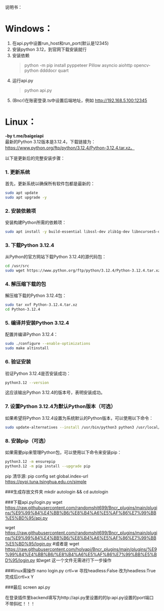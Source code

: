 说明书：  
# Windows：  
1. 在api.py中设置run_host和run_port(默认是12345)   
1. 安装python 3.12，到官网下载安装就行  
2. 安装依赖  
    >python -m pip install pyppeteer Pillow asyncio aiohttp opencv-python ddddocr quart
3. 运行api.py  
    >python api.py
4. (Bncr)在账密登录.ts中设置后端地址，例如 http://192.168.5.100:12345  

# Linux：
**-by t.me/baigeiapi**    
最新的Python 3.12版本是3.12.4，下载链接为：https://www.python.org/ftp/python/3.12.4/Python-3.12.4.tar.xz。

以下是更新后的完整安装步骤：

### 1. 更新系统
首先，更新系统以确保所有软件包都是最新的：

```bash
sudo apt update
sudo apt upgrade -y
```

### 2. 安装依赖项
安装构建Python所需的依赖项：

```bash
sudo apt install -y build-essential libssl-dev zlib1g-dev libncurses5-dev libncursesw5-dev libreadline-dev libsqlite3-dev libgdbm-dev libdb5.3-dev libbz2-dev libexpat1-dev liblzma-dev tk-dev
```

### 3. 下载Python 3.12.4
从Python的官方网站下载Python 3.12.4的源代码包：

```bash
cd /usr/src
sudo wget https://www.python.org/ftp/python/3.12.4/Python-3.12.4.tar.xz
```

### 4. 解压缩下载的包
解压缩下载的Python 3.12.4包：

```bash
sudo tar xvf Python-3.12.4.tar.xz
cd Python-3.12.4
```

### 5. 编译并安装Python 3.12.4
配置并编译Python 3.12.4：

```bash
sudo ./configure --enable-optimizations
sudo make altinstall
```

### 6. 验证安装
验证Python 3.12.4是否安装成功：

```bash
python3.12 --version
```

这应该输出Python 3.12.4的版本号，表明安装成功。

### 7. 设置Python 3.12.4为默认Python版本（可选）
如果希望将Python 3.12.4设置为系统默认的Python版本，可以使用以下命令：

```bash
sudo update-alternatives --install /usr/bin/python3 python3 /usr/local/bin/python3.12 1
```

### 8. 安装pip（可选）
如果需要pip来管理Python包，可以使用以下命令来安装pip：

```bash
python3.12 -m ensurepip
python3.12 -m pip install --upgrade pip
```

pip 清华源:
pip config set global.index-url https://pypi.tuna.tsinghua.edu.cn/simple

###生成存放文件夹
mkdir autologin && cd autologin

###下载api.py/login.py
wget https://raw.githubusercontent.com/randomshit699/Bncr_plugins/main/plugins/%E9%99%84%E4%BB%B6/%E8%B4%A6%E5%AF%86%E7%99%BB%E5%BD%95/api.py

wget https://raw.githubusercontent.com/randomshit699/Bncr_plugins/main/plugins/%E9%99%84%E4%BB%B6/%E8%B4%A6%E5%AF%86%E7%99%BB%E5%BD%95/login.py
#或者是 wget https://raw.githubusercontent.com/holyapi/Bncr_plugins/main/plugins/%E9%99%84%E4%BB%B6/%E8%B4%A6%E5%AF%86%E7%99%BB%E5%BD%95/login.py 如wget 这一个文件无需进行下一步操作

###linux需操作
nano login.py
crtl+w 寻找headless:False
改为headless:True
完成后crtl+x
Y

###最后
screen api.py

在登录插件里backend填写为http://api.py里设置的的Ip:api.py设置的port端口   不带斜杠！！！
